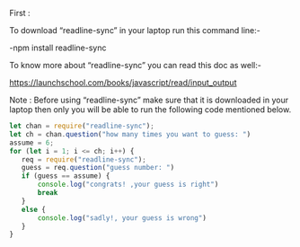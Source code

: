First :

To download “readline-sync” in your laptop run this command line:-

-npm install readline-sync

To know more about “readline-sync” you can read this doc as well:-
	
https://launchschool.com/books/javascript/read/input_output


Note : Before using “readline-sync” make sure that it is downloaded in your laptop then only you will be able to run the following code mentioned below.

```js	
let chan = require("readline-sync");
let ch = chan.question("how many times you want to guess: ")
assume = 6;
for (let i = 1; i <= ch; i++) {
   req = require("readline-sync");
   guess = req.question("guess number: ")
   if (guess == assume) {
       console.log("congrats! ,your guess is right")
       break
   }
   else {
       console.log("sadly!, your guess is wrong")
   }
}

```